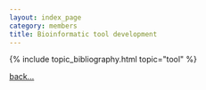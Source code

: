 ```yaml
---
layout: index_page
category: members
title: Bioinformatic tool development
---
```


{% include topic_bibliography.html topic="tool" %}

[back...](/members)
